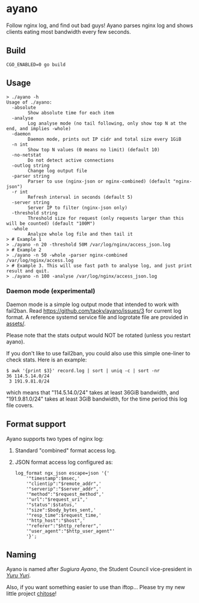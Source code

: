 # ayano

Follow nginx log, and find out bad guys! Ayano parses nginx log and shows clients eating most bandwidth every few seconds.

## Build

```
CGO_ENABLED=0 go build
```

## Usage

```console
> ./ayano -h
Usage of ./ayano:
  -absolute
        Show absolute time for each item
  -analyse
        Log analyse mode (no tail following, only show top N at the end, and implies -whole)
  -daemon
        Daemon mode, prints out IP cidr and total size every 1GiB
  -n int
        Show top N values (0 means no limit) (default 10)
  -no-netstat
        Do not detect active connections
  -outlog string
        Change log output file
  -parser string
        Parser to use (nginx-json or nginx-combined) (default "nginx-json")
  -r int
        Refresh interval in seconds (default 5)
  -server string
        Server IP to filter (nginx-json only)
  -threshold string
        Threshold size for request (only requests larger than this will be counted) (default "100M")
  -whole
        Analyze whole log file and then tail it
> # Example 1
> ./ayano -n 20 -threshold 50M /var/log/nginx/access_json.log
> # Example 2
> ./ayano -n 50 -whole -parser nginx-combined /var/log/nginx/access.log
> # Example 3. This will use fast path to analyse log, and just print result and quit.
> ./ayano -n 100 -analyse /var/log/nginx/access_json.log
```

### Daemon mode (experimental)

Daemon mode is a simple log output mode that intended to work with fail2ban.
Read <https://github.com/taoky/ayano/issues/3> for current log format.
A reference systemd service file and logrotate file are provided in [assets/](assets/).

Please note that the stats output would NOT be rotated (unless you restart ayano).

If you don't like to use fail2ban, you could also use this simple one-liner to check stats. Here is an example:

```console
$ awk '{print $3}' record.log | sort | uniq -c | sort -nr
36 114.5.14.0/24
 3 191.9.81.0/24
```

which means that "114.5.14.0/24" takes at least 36GiB bandwidth, and "191.9.81.0/24" takes at least 3GiB bandwidth, for the time period this log file covers.

## Format support

Ayano supports two types of nginx log:

1. Standard "combined" format access log.
2. JSON format access log configured as:

    ```nginx
    log_format ngx_json escape=json '{'
        '"timestamp":$msec,'
        '"clientip":"$remote_addr",'
        '"serverip":"$server_addr",'
        '"method":"$request_method",'
        '"url":"$request_uri",'
        '"status":$status,'
        '"size":$body_bytes_sent,'
        '"resp_time":$request_time,'
        '"http_host":"$host",'
        '"referer":"$http_referer",'
        '"user_agent":"$http_user_agent"'
        '}';
    ```

## Naming

Ayano is named after *Sugiura Ayano*, the Student Council vice-president in [*Yuru Yuri*](https://en.wikipedia.org/wiki/YuruYuri#Student_Council).

Also, if you want something easier to use than iftop... Please try my new little project [chitose](https://github.com/taoky/chitose)!

